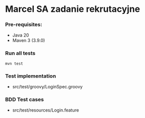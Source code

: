 # Marcel SA zadanie rekrutacyjne

### Pre-requisites:
- Java 20
- Maven 3 (3.9.0)

### Run all tests
`mvn test`

### Test implementation 
- src/test/groovy/LoginSpec.groovy

### BDD Test cases
- src/test/resources/Login.feature